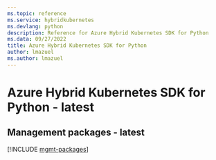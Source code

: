```yaml
---
ms.topic: reference
ms.service: hybridkubernetes
ms.devlang: python
description: Reference for Azure Hybrid Kubernetes SDK for Python
ms.data: 09/27/2022
title: Azure Hybrid Kubernetes SDK for Python
author: lmazuel
ms.author: lmazuel
---
```

# Azure Hybrid Kubernetes SDK for Python - latest

## Management packages - latest
[!INCLUDE [mgmt-packages](hybrid-kubernetes-mgmt-index.md)]